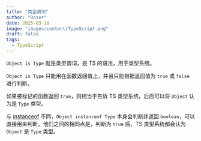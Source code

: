 ```yaml
---
title: "类型谓词"
author: "Roser"
date: 2025-03-10
image: "images/content/TypeScript.png"
draft: false
tags:
  - TypeScript
---
```

`Object is Type` 就是类型谓词，是 TS 的语法，用于类型系统。

`Object is Type` 只能用在函数返回值上，并且只能根据返回值为 `true` 或 `false` 进行判断。

如果被标记的函数返回 `true`，则相当于告诉 TS 类型系统，后面可以将 `Object` 认为是 `Type` 类型。

与 [instanceof](../../JavaScript/instanceof-原理) 不同，`Object instanceof Type` 本身会判断并返回 `boolean`，可以直接用来判断。他们之间的相同点是，判断为 `true` 后，TS 类型系统都会认为 `Object` 是 `Type` 类型。
